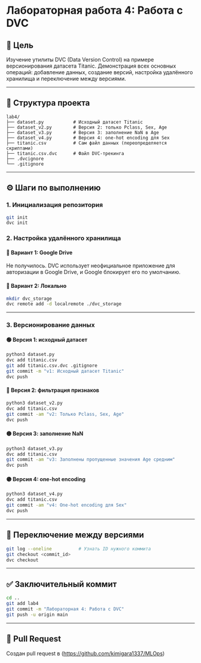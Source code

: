 # Лабораторная работа 4: Работа с DVC

## 📌 Цель
Изучение утилиты DVC (Data Version Control) на примере версионирования датасета Titanic. Демонстрация всех основных операций: добавление данных, создание версий, настройка удалённого хранилища и переключение между версиями.

---

## 📁 Структура проекта
```
lab4/
├── dataset.py           # Исходный датасет Titanic
├── dataset_v2.py        # Версия 2: только Pclass, Sex, Age
├── dataset_v3.py        # Версия 3: заполнение NaN в Age
├── dataset_v4.py        # Версия 4: one-hot encoding для Sex
├── titanic.csv          # Сам файл данных (переопределяется скриптами)
├── titanic.csv.dvc      # Файл DVC-трекинга
├── .dvcignore
└── .gitignore
```

---

## ⚙️ Шаги по выполнению

### 1. Инициализация репозитория
```bash
git init
dvc init
```

### 2. Настройка удалённого хранилища
#### 🔸 Вариант 1: Google Drive
Не получилось. DVC использует неофициальное приложение для авторизации в Google Drive, и Google блокирует его по умолчанию.


#### 🔸 Вариант 2: Локально
```bash
mkdir dvc_storage
dvc remote add -d localremote ./dvc_storage
```

---

### 3. Версионирование данных

#### 🟢 Версия 1: исходный датасет
```bash
python3 dataset.py
dvc add titanic.csv
git add titanic.csv.dvc .gitignore
git commit -m "v1: Исходный датасет Titanic"
dvc push
```

#### 🔵 Версия 2: фильтрация признаков
```bash
python3 dataset_v2.py
dvc add titanic.csv
git commit -am "v2: Только Pclass, Sex, Age"
dvc push
```

#### 🟡 Версия 3: заполнение NaN
```bash
python3 dataset_v3.py
dvc add titanic.csv
git commit -am "v3: Заполнены пропущенные значения Age средним"
dvc push
```

#### 🟣 Версия 4: one-hot encoding
```bash
python3 dataset_v4.py
dvc add titanic.csv
git commit -am "v4: One-hot encoding для Sex"
dvc push
```

---

## 🔄 Переключение между версиями
```bash
git log --oneline          # Узнать ID нужного коммита
git checkout <commit_id>
dvc checkout
```

---

## ✅ Заключительный коммит
```bash
cd ..
git add lab4
git commit -m "Лабораторная 4: Работа с DVC"
git push -u origin main
```

---

## 🔁 Pull Request
Создан pull request в (https://github.com/kimigara1337/MLOps)
